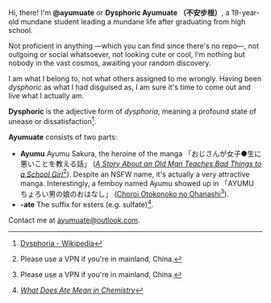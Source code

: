Hi, there! I'm **@ayumuate** or **Dysphoric Ayumuate （不安步根）**, a 19-year-old mundane student leading a mundane life after graduating from high school.

Not proficient in anything —which you can find since there's no repo—, not outgoing or social whatsoever, not looking cute or cool, I'm nothing but nobody in the vast cosmos, awaiting your random discovery.

I am what I belong to, not what others assigned to me wrongly. Having been *dysphoric* as what I had disguised as, I am sure it's time to come out and live what I actually am.

**Dysphoric** is the adjective form of *dysphoria*, meaning a profound state of unease or dissatisfaction[^dysphoria].

**Ayumuate** consists of two parts:

* **Ayumu** Ayumu Sakura, the heroine of the manga 「おじさんが女子●生に悪いことを教える話」 ([*A Story About an Old Man Teaches Bad Things to a School Girl*](https://mangakakalot.com/chapter/ua920785/chapter_1)[^vpn]). Despite an NSFW name, it's actually a very attractive manga. Interestingly, a femboy named Ayumu showed up in 「AYUMU ちょろい男の娘のおはなし」 ([Choroi Otokonoko no Ohanashi](https://mangakakalot.com/manga/yo929441)[^vpn]).
* **-ate** The suffix for esters (e.g. sulfate)[^ate].

Contact me at ayumuate@outlook.com.

[^dysphoria]: [Dysphoria - Wikipedia](https://en.wikipedia.org/wiki/Dysphoria)
[^ate]: [*What Does Ate Mean in Chemistry*](https://science.blurtit.com/33087/what-does-ate-mean-in-chemistry)
[^vpn]: Please use a VPN if you're in mainland, China.
